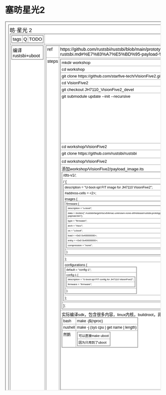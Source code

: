 # 塞昉星光2

<iframe srcdoc='
<!DOCTYPE html>
<html>
<head>
<style>
body { font-family: sans-serif; }
table, th, td { border: 1px solid #A0A0A0; border-collapse: collapse; padding: 3px; vertical-align: top; }
li { }
</style>
<title>export of TreeSheets file D:\tree_sheets_collects\进行中\async-summary\星光2_整理版本.cts</title>
<meta charset="UTF-8" />
</head>
<body>

  <table style="border-width: 2pt; font-size: 13pt;">
  <tr>
  <td style="background-color: #FFFFFF;">昉·星光 2
    <table style="border-width: 2pt; font-size: 12pt;">
    <tr>
    <td>
      <table style="border-width: 2pt; font-size: 11pt;">
      <tr>
      <td>tags
      </td>
      <td>Q
      </td>
      <td>TODO
      </td>
      </tr>
      </table>
    </td>
    <td>
    </td>
    </tr>
    <tr>
    <td>
      <table style="border-width: 2pt; font-size: 11pt;">
      <tr>
      <td>编译rustsbi+uboot
      </td>
      </tr>
      </table>
    </td>
    <td>
      <table style="border-width: 2pt; font-size: 11pt;">
      <tr>
      <td>ref
      </td>
      <td>https://github.com/rustsbi/rustsbi/blob/main/prototyper/docs/booting-in-visionfive2-using-uboot-and-rustsbi.md#%E7%83%A7%E5%BD%95-payload-%E9%95%9C%E5%83%8F
      </td>
      </tr>
      <tr>
      <td>steps
      </td>
      <td>
        <table style="border-width: 2pt; font-size: 10pt;">
        <tr>
        <td>mkdir workshop 
        </td>
        <td>
        </td>
        </tr>
        <tr>
        <td>cd workshop
        </td>
        <td>
        </td>
        </tr>
        <tr>
        <td>git clone https://github.com/starfive-tech/VisionFive2.git
        </td>
        <td>
        </td>
        </tr>
        <tr>
        <td>cd VisionFive2
        </td>
        <td>
        </td>
        </tr>
        <tr>
        <td>git checkout JH7110_VisionFive2_devel
        </td>
        <td>
        </td>
        </tr>
        <tr>
        <td>git submodule update --init --recursive
        </td>
        <td>
          <table style="border-width: 2pt; font-size: 9pt;">
          <tr>
          <td>这一步会卡住，因为里面有linux内核嗯很大
          </td>
          </tr>
          <tr>
          <td>建议看.gitmodules分别手动clone然后checkout到对应分支
          </td>
          </tr>
          <tr>
          <td>其中soft_3rdpart clone还会2次失败
          </td>
          </tr>
          <tr>
          <td>因为一个60MB的img-gpu-powervr-bin-1.1.5...无法downloading
          </td>
          </tr>
          <tr>
          <td>但目前没用到gpu，没遇到什么问题
          </td>
          </tr>
          </table>
        </td>
        </tr>
        <tr>
        <td>cd workshop/VisionFive2
        </td>
        <td>
        </td>
        </tr>
        <tr>
        <td>git clone https://github.com/rustsbi/rustsbi
        </td>
        <td>需要switch到v0.0.0-oscomp-2020的tag上
        </td>
        </tr>
        <tr>
        <td>cd workshop/VisionFive2
        </td>
        <td>
        </td>
        </tr>
        <tr>
        <td>添加workshop/VisionFive2/payload_image.its
          <table style="border-width: 2pt; font-size: 9pt;">
          <tr>
          <td>/dts-v1/;
          </td>
          </tr>
          <tr>
          <td>/ {
            <table style="border-width: 2pt; font-size: 8pt;">
            <tr>
            <td>description = "U-boot-spl FIT image for JH7110 VisionFive2";
            </td>
            </tr>
            <tr>
            <td>#address-cells = &lt;2&gt;;
            </td>
            </tr>
            <tr>
            <td>images {
              <table style="border-width: 2pt; font-size: 7pt;">
              <tr>
              <td>firmware {
                <table style="border-width: 2pt; font-size: 6pt;">
                <tr>
                <td>description = "u-boot";
                </td>
                </tr>
                <tr>
                <td>data = /incbin/("./rustsbi/target/riscv64imac-unknown-none-elf/release/rustsbi-prototyper-payload.bin");
                </td>
                </tr>
                <tr>
                <td>type = "firmware";
                </td>
                </tr>
                <tr>
                <td>arch = "riscv";
                </td>
                </tr>
                <tr>
                <td>os = "u-boot";
                </td>
                </tr>
                <tr>
                <td>load = &lt;0x0 0x40000000&gt;;
                </td>
                </tr>
                <tr>
                <td>entry = &lt;0x0 0x40000000&gt;;
                </td>
                </tr>
                <tr>
                <td>compression = "none";
                </td>
                </tr>
                </table>
              </td>
              </tr>
              <tr>
              <td>};
              </td>
              </tr>
              </table>
            </td>
            </tr>
            <tr>
            <td>};
            </td>
            </tr>
            <tr>
            <td>configurations {
              <table style="border-width: 2pt; font-size: 7pt;">
              <tr>
              <td>default = "config-1";
              </td>
              </tr>
              <tr>
              <td>config-1 {
                <table style="border-width: 2pt; font-size: 6pt;">
                <tr>
                <td>description = "U-boot-spl FIT config for JH7110 VisionFive2";
                </td>
                </tr>
                <tr>
                <td>firmware = "firmware";
                </td>
                </tr>
                </table>
              </td>
              </tr>
              <tr>
              <td>};
              </td>
              </tr>
              </table>
            </td>
            </tr>
            <tr>
            <td>};
            </td>
            </tr>
            </table>
          </td>
          </tr>
          <tr>
          <td>};
          </td>
          </tr>
          </table>
        </td>
        <td>
        </td>
        </tr>
        <tr>
        <td>实际编译sdk，包含很多内容，linux内核，buildroot，非常耗时
          <table style="border-width: 2pt; font-size: 9pt;">
          <tr>
          <td>bash
          </td>
          <td>make -j$(nproc)
          </td>
          </tr>
          <tr>
          <td>nushell
          </td>
          <td>make -j (sys cpu | get name | length)
          </td>
          </tr>
          <tr>
          <td>然鹅
          </td>
          <td>
            <table style="border-width: 2pt; font-size: 8pt;">
            <tr>
            <td>可以直接make uboot
            </td>
            </tr>
            <tr>
            <td>因为只用到了uboot
            </td>
            </tr>
            </table>
          </td>
          </tr>
          </table>
        </td>
        <td>
          <table style="border-width: 2pt; font-size: 9pt;">
          <tr>
          <td>开始报错
          </td>
          <td>
            <table style="border-width: 2pt; font-size: 8pt;">
            <tr>
            <td>/usr/bin/file么有
            </td>
            <td>
              <table style="border-width: 2pt; font-size: 7pt;">
              <tr>
              <td>我的nix的锅
              </td>
              </tr>
              <tr>
              <td>flake.nix添加file
              </td>
              </tr>
              <tr>
              <td>将对应的文件里的/usr/bin/file替换成了file
              </td>
              </tr>
              </table>
            </td>
            </tr>
            <tr>
            <td>没有bc
            </td>
            <td>在flake.nix里添加bc
            </td>
            </tr>
            <tr>
            <td>继续报错
            </td>
            <td>nix路线舍弃
            </td>
            </tr>
            </table>
          </td>
          </tr>
          <tr>
          <td>改用docker环境
          </td>
          <td>
            <table style="border-width: 2pt; font-size: 8pt;">
            <tr>
            <td style="font-weight: bold;">dockerfile见仓库
            </td>
            </tr>
            <tr>
            <td>一个bug
            </td>
            </tr>
            <tr>
            <td>https://github.com/starfive-tech/VisionFive2/issues/111
            </td>
            </tr>
            <tr>
            <td>没有后文，但对我没有影响
            </td>
            </tr>
            </table>
          </td>
          </tr>
          </table>
        </td>
        </tr>
        <tr>
        <td>实际编译rustsbi
          <table style="border-width: 2pt; font-size: 9pt;">
          <tr>
          <td>cd workshop/VisionFive2/rustsbi 
          </td>
          </tr>
          <tr>
          <td>cargo prototyper --payload ../work/u-boot/u-boot.bin --fdt ../work/u-boot/arch/riscv/dts/starfive_visionfive2.dtb 
          </td>
          </tr>
          </table>
        </td>
        <td>这部分nix下可以搞定
        </td>
        </tr>
        <tr>
        <td>实际生成img，用于烧录
          <table style="border-width: 2pt; font-size: 9pt;">
          <tr>
          <td>cd workshop/VisionFive2
          </td>
          </tr>
          <tr>
          <td>
            <table style="border-width: 2pt; font-size: 8pt;">
            <tr>
            <td>apt install u-boot-tools
            </td>
            </tr>
            </table>
          </td>
          </tr>
          <tr>
          <td>mkimage -f payload_image.its -A riscv -O u-boot -T firmware visionfive2_fw_payload.img
          </td>
          </tr>
          </table>
        </td>
        <td>这部分在docker内部编译
        </td>
        </tr>
        </table>
      </td>
      </tr>
      </table>
    </td>
    </tr>
    <tr>
    <td>
      <table style="border-width: 2pt; font-size: 11pt;">
      <tr>
      <td>硬件管脚图
      </td>
      </tr>
      <tr>
      <td>uart和gpio都用得到
      </td>
      </tr>
      </table>
    </td>
    <td>
      <table style="border-width: 2pt; font-size: 11pt;">
      <tr>
      <td>
      </td>
      </tr>
      </table>
    </td>
    </tr>
    <tr>
    <td>烧录
    </td>
    <td>
      <table style="border-width: 2pt; font-size: 11pt;">
      <tr>
      <td>
        <table style="border-width: 2pt; font-size: 10pt;">
        <tr>
        <td>鉴于直接修改的rustsbi经常就因为实现错误卡住没uboot什么事
        </td>
        </tr>
        <tr>
        <td>只能串口烧录
        </td>
        </tr>
        </table>
      </td>
      <td>
      </td>
      </tr>
      <tr>
      <td>
        <table style="border-width: 2pt; font-size: 10pt;">
        <tr>
        <td>烧录要用到的管脚
        </td>
        <td>
        </td>
        </tr>
        <tr>
        <td>直接参考
        </td>
        <td>https://doc.rvspace.org/VisionFive2/SDK_Quick_Start_Guide/VisionFive2_SDK_QSG/recovering_bootloader%20-%20vf2.html
        </td>
        </tr>
        <tr>
        <td>传输软件
        </td>
        <td>
          <table style="border-width: 2pt; font-size: 9pt;">
          <tr>
          <td>windows下使用tera
          </td>
          <td>
            <table style="border-width: 2pt; font-size: 8pt;">
            <tr>
            <td>https://github.com/TeraTermProject/teraterm/releases/tag/v5.4.0
            </td>
            </tr>
            <tr>
            <td>因为支持XMODEM传输
            </td>
            </tr>
            </table>
          </td>
          </tr>
          <tr>
          <td>需要设置波特率为
          </td>
          <td>115200
          </td>
          </tr>
          <tr>
          <td>然后每次选择
          </td>
          <td>文件-&gt;传输-&gt;XMODEM-&gt;发送
          </td>
          </tr>
          </table>
        </td>
        </tr>
        <tr>
        <td>拨码
        </td>
        <td>
        </td>
        </tr>
        <tr>
        <td>关键步骤
        </td>
        <td>
          <table style="border-width: 2pt; font-size: 9pt;">
          <tr>
          <td>插好对应的串口管脚
          </td>
          <td>
            <table style="border-width: 2pt; font-size: 8pt;">
            <tr>
            <td>买一个uart转usb的串口转换小设备即可
            </td>
            </tr>
            </table>
          </td>
          </tr>
          <tr>
          <td>下电
          </td>
          <td>
          </td>
          </tr>
          <tr>
          <td>先拨拨码，进入uart模式
          </td>
          <td>
            <table style="border-width: 2pt; font-size: 8pt;">
            <tr>
            <td>俩码都拨到上图对面
            </td>
            <td>拨码
            </td>
            </tr>
            </table>
          </td>
          </tr>
          <tr>
          <td>上电
          </td>
          <td>
            <table style="border-width: 2pt; font-size: 8pt;">
            <tr>
            <td>看到CCCC是正确的
            </td>
            </tr>
            <tr>
            <td>不然就是波特率设置错了
            </td>
            </tr>
            </table>
          </td>
          </tr>
          <tr>
          <td>烧录官方提供的
          </td>
          <td>
            <table style="border-width: 2pt; font-size: 8pt;">
            <tr>
            <td>jh7110-recovery-&lt;Version&gt;.bin
            </td>
            </tr>
            <tr>
            <td>
              <table style="border-width: 2pt; font-size: 7pt;">
              <tr>
              <td>地址
              </td>
              <td>https://github.com/starfive-tech/Tools/tree/master/recovery
              </td>
              </tr>
              </table>
            </td>
            </tr>
            </table>
          </td>
          </tr>
          <tr>
          <td>选2
          </td>
          <td>
          </td>
          </tr>
          <tr>
          <td>烧录刚才编译出的
          </td>
          <td>visionfive2_fw_payload.img
          </td>
          </tr>
          <tr>
          <td>下电
          </td>
          <td>
          </td>
          </tr>
          <tr>
          <td>拨码，回到flash模式
          </td>
          <td>
            <table style="border-width: 2pt; font-size: 8pt;">
            <tr>
            <td>上图就是
            </td>
            <td>拨码
            </td>
            </tr>
            </table>
          </td>
          </tr>
          <tr>
          <td>上电后应该有打印
          </td>
          <td>
          </td>
          </tr>
          </table>
        </td>
        </tr>
        </table>
      </td>
      <td>
      </td>
      </tr>
      </table>
    </td>
    </tr>
    <tr>
    <td>参考文档
    </td>
    <td>
      <table style="border-width: 2pt; font-size: 11pt;">
      <tr>
      <td>JH7110_Datasheet
      </td>
      <td>硬件特性，用处没有那么大
      </td>
      </tr>
      <tr>
      <td>JH7110_TRM_StarFive_Preliminary_V2
      </td>
      <td>一些硬件的编程手册，稍微有点用处
      </td>
      </tr>
      <tr>
      <td>https://doc-en.rvspace.org/JH7110/TRM/JH7110_TRM/sys_crg.html?hl=stg%2Capb
      </td>
      <td>在线版本的TRM手册，用处见后面
      </td>
      </tr>
      <tr>
      <td>sifive-interrupt-cookbook-v1p2.pdf
      </td>
      <td>
        <table style="border-width: 2pt; font-size: 10pt;">
        <tr>
        <td>中断书，有CLINT的细节
        </td>
        </tr>
        <tr>
        <td>Both the CLINT and CLIC integrate registers mtime and mtimecmp to configure timer interrupts,and msip to trigger software interrupts. Additionally, both the CLINT and the CLIC run at the core clock frequency.
        </td>
        </tr>
        <tr>
        <td>提到了CLINT跑在core clock frequency
        </td>
        </tr>
        <tr>
        <td>没有更多了
        </td>
        </tr>
        </table>
      </td>
      </tr>
      <tr>
      <td>https://five-embeddev.com/baremetal/timer/
      </td>
      <td>
        <table style="border-width: 2pt; font-size: 10pt;">
        <tr>
        <td>嵌入式timer讲解的blog
        </td>
        </tr>
        </table>
      </td>
      </tr>
      <tr>
      <td>https://github.com/riscvarchive/riscv-aclint/blob/main/riscv-aclint.adoc
      </td>
      <td>
        <table style="border-width: 2pt; font-size: 10pt;">
        <tr>
        <td>riscv-aclint的规范
        </td>
        </tr>
        </table>
      </td>
      </tr>
      <tr>
      <td>https://docs.u-boot.org/en/latest/board/starfive/visionfive2.html
      </td>
      <td>最有用的是u-boot的已有驱动和dts
      </td>
      </tr>
      </table>
    </td>
    </tr>
    <tr>
    <td>阶段1
      <table style="border-width: 2pt; font-size: 11pt;">
      <tr>
      <td>在rustsbi的
      </td>
      </tr>
      <tr>
      <td>
        <table style="border-width: 2pt; font-size: 10pt;">
        <tr>
        <td>boot hart
        </td>
        <td>就是
        </td>
        <td>hart 1
        </td>
        </tr>
        </table>
      </td>
      </tr>
      <tr>
      <td>启动embassy
      </td>
      </tr>
      </table>
    </td>
    <td>
      <table style="border-width: 2pt; font-size: 11pt;">
      <tr>
      <td>Q
      </td>
      <td>如何确定启动hart
      </td>
      </tr>
      <tr>
      <td>A
      </td>
      <td>
        <table style="border-width: 2pt; font-size: 10pt;">
        <tr>
        <td>代码内打印当前hart
        </td>
        <td>
        </td>
        </tr>
        <tr>
        <td>dts内有boot核的设置
        </td>
        <td>
          <table style="border-width: 2pt; font-size: 9pt;">
          <tr>
          <td>u-boot/arch/riscv/dts/starfive_visionfive2.dts
          </td>
          </tr>
          <tr>
          <td>boot-hart-id = &lt;1&gt;
          </td>
          </tr>
          </table>
        </td>
        </tr>
        </table>
      </td>
      </tr>
      <tr>
      <td>Q
      </td>
      <td>最小需要实现什么
      </td>
      </tr>
      <tr>
      <td>A
      </td>
      <td>embassy的timer抽象层
        <table style="border-width: 2pt; font-size: 10pt;">
        <tr>
        <td>参考
        </td>
        <td>
          <table style="border-width: 2pt; font-size: 9pt;">
          <tr>
          <td>embassy-rp/src/time_driver.rs
          </td>
          <td>
            <table style="border-width: 2pt; font-size: 8pt;">
            <tr>
            <td>这个实现就比较基本，方便参考
            </td>
            </tr>
            </table>
          </td>
          </tr>
          <tr>
          <td>esp-hal-embassy/src/time_driver.rs
          </td>
          <td>
            <table style="border-width: 2pt; font-size: 8pt;">
            <tr>
            <td>这个实现更加复杂
            </td>
            </tr>
            </table>
          </td>
          </tr>
          </table>
        </td>
        </tr>
        <tr>
        <td>实现
        </td>
        <td>
          <table style="border-width: 2pt; font-size: 9pt;">
          <tr>
          <td>ipi已经实现了基本的timer功能，可以直接使用
          </td>
          <td style="font-weight: bold;">rustsbi/ipi
          </td>
          </tr>
          <tr>
          <td>从platform可以获得ipi
          </td>
          <td>
          </td>
          </tr>
          <tr>
          <td>主要需要实现embassy_time_driver::Driver
            <table style="border-width: 2pt; font-size: 8pt;">
            <tr>
            <td>其中的
            </td>
            <td>now
            </td>
            </tr>
            <tr>
            <td>
            </td>
            <td>schedule_wake
            </td>
            </tr>
            </table>
          </td>
          <td>
          </td>
          </tr>
          <tr>
          <td>还需要注册一个time handler
            <table style="border-width: 2pt; font-size: 8pt;">
            <tr>
            <td>用于在每次触发硬件timer中断时
            </td>
            </tr>
            <tr>
            <td>填充embassy-timer使用的queue
            </td>
            </tr>
            <tr>
            <td>实现在prototyper/prototyper/src/sbi/trap/mod.rs
              <table style="border-width: 2pt; font-size: 7pt;">
              <tr>
              <td>Trap::Interrupt(Interrupt::MachineTimer
              </td>
              </tr>
              </table>
            </td>
            </tr>
            </table>
          </td>
          <td>
          </td>
          </tr>
          </table>
        </td>
        </tr>
        </table>
      </td>
      </tr>
      <tr>
      <td>Q
      </td>
      <td>FREQ的转换
      </td>
      </tr>
      <tr>
      <td>A
      </td>
      <td>
        <table style="border-width: 2pt; font-size: 10pt;">
        <tr>
        <td>embassy-time的feature定义embassy的ticks
        </td>
        </tr>
        <tr>
        <td>从ipi读出的timer是ticks
        </td>
        </tr>
        <tr>
        <td>但embassy需要的now()返回的是us
        </td>
        </tr>
        <tr>
        <td>所以需要根据几个ticks做转换
        </td>
        </tr>
        <tr>
        <td>embassy默认设置的ticks在TICK_HZ里
        </td>
        </tr>
        <tr>
        <td>实际的FREQ_RATIO = CLINT_FREQ_HZ / TICK_HZ
        </td>
        </tr>
        <tr>
        <td>然后根据读出的clint ticks * FREQ_RATIO就能得到us
        </td>
        </tr>
        </table>
      </td>
      </tr>
      <tr>
      <td>Q
      </td>
      <td>CLINT的FREQ是多少
      </td>
      </tr>
      <tr>
      <td>A
      </td>
      <td>
        <table style="border-width: 2pt; font-size: 10pt;">
        <tr>
        <td>没有找到具体的描述
        </td>
        </tr>
        <tr>
        <td>https://www.kernel.org/doc/Documentation/devicetree/bindings/timer/sifive%2Cclint.yaml
          <table style="border-width: 2pt; font-size: 9pt;">
          <tr>
          <td>提到timebase-frequency设置（在dts）
          </td>
          <td>
          </td>
          </tr>
          <tr>
          <td>使用的dts是starfive_visionfive2没有这个设置
          </td>
          <td>u-boot/arch/riscv/dts/starfive_visionfive2.dts
          </td>
          </tr>
          <tr>
          <td>但隔壁的dtsi里出现了配置是4m
          </td>
          <td>u-boot/arch/riscv/dts/jh7110-u-boot.dtsi
          </td>
          </tr>
          <tr>
          <td>延用，目前看起来可行
          </td>
          <td>
          </td>
          </tr>
          </table>
        </td>
        </tr>
        </table>
      </td>
      </tr>
      <tr>
      <td>Q
      </td>
      <td>CriticalSection需要实现
      </td>
      </tr>
      <tr>
      <td>A
      </td>
      <td>
        <table style="border-width: 2pt; font-size: 10pt;">
        <tr>
        <td>在直接使用embassy-executor的riscv+thread的feature的时候，会用到
        </td>
        </tr>
        <tr>
        <td>实现就是直接开关中断，比较直接
        </td>
        </tr>
        </table>
      </td>
      </tr>
      <tr>
      <td>Q
      </td>
      <td>
        <table style="border-width: 2pt; font-size: 10pt;">
        <tr>
        <td>目前timer实现使用Mutex来包装Queue
        </td>
        <td>
        </td>
        </tr>
        <tr>
        <td>而rp的实现里用了critical_section来包装
        </td>
        <td>
        </td>
        </tr>
        <tr>
        <td>没有细想，critical_section主要在开关中断
        </td>
        <td>
        </td>
        </tr>
        <tr>
        <td>但基本各种实现周围都加上了开关中断的逻辑
        </td>
        <td>或许可以直接包一层critical_section吧
        </td>
        </tr>
        </table>
      </td>
      </tr>
      </table>
    </td>
    </tr>
    <tr>
    <td>阶段2
      <table style="border-width: 2pt; font-size: 11pt;">
      <tr>
      <td>实现gpio驱动
      </td>
      </tr>
      </table>
    </td>
    <td>
      <table style="border-width: 2pt; font-size: 11pt;">
      <tr>
      <td>理由
      </td>
      <td>
        <table style="border-width: 2pt; font-size: 10pt;">
        <tr>
        <td>鉴于在启动第二个核的时候，
        </td>
        <td>
        </td>
        </tr>
        <tr>
        <td>第一个核进入uboot可能会接管uart
        </td>
        <td>这件事现在有不同的现象
          <table style="border-width: 2pt; font-size: 9pt;">
          <tr>
          <td>hart2启动embassy，hart1进入u-boot，只能看到hart1的打印
          </td>
          <td>
          </td>
          </tr>
          <tr>
          <td>hart0启动embassy，hart1进入u-boot，这俩的打印都能看见
          </td>
          <td>TODO
          </td>
          </tr>
          </table>
        </td>
        </tr>
        <tr>
        <td>使用gpio来点个灯来确定embassy在正常运行
        </td>
        <td>
        </td>
        </tr>
        </table>
      </td>
      </tr>
      <tr>
      <td>参考
      </td>
      <td>
        <table style="border-width: 2pt; font-size: 10pt;">
        <tr>
        <td>https://doc.rvspace.org/VisionFive2/40_Pin_GPIO_Header_UG/Shared/c_legal_notice_OP.html
        </td>
        <td>
          <table style="border-width: 2pt; font-size: 9pt;">
          <tr>
          <td>gpio相关文档
          </td>
          </tr>
          <tr>
          <td>至少给我提供了管脚图=_=
          </td>
          </tr>
          <tr>
          <td>其他没啥用，都是linux下使用`^
          </td>
          </tr>
          </table>
        </td>
        </tr>
        <tr>
        <td>https://doc-en.rvspace.org/JH7110/TRM/JH7110_TRM/sys_crg.html?hl=stg%2Capb
        </td>
        <td>在线版本的TRM手册
        </td>
        </tr>
        </table>
      </td>
      </tr>
      <tr>
      <td>实现
      </td>
      <td>
        <table style="border-width: 2pt; font-size: 10pt;">
        <tr>
        <td>
          <table style="border-width: 2pt; font-size: 9pt;">
          <tr>
          <td>上面的参考查询困难
          </td>
          </tr>
          <tr>
          <td>没有找到GPIO_DOEN的相关数据
          </td>
          </tr>
          <tr>
          <td>只有个代码参考在TRM里
          </td>
          </tr>
          </table>
        </td>
        <td>
        </td>
        </tr>
        <tr>
        <td>
          <table style="border-width: 2pt; font-size: 9pt;">
          <tr>
          <td>但在u-boot内有驱动
          </td>
          </tr>
          <tr>
          <td>有寄存器的准确定义
          </td>
          </tr>
          </table>
        </td>
        <td>
          <table style="border-width: 2pt; font-size: 9pt;">
          <tr>
          <td>gpio驱动实现
          </td>
          <td>drivers/gpio/starfive-gpio.c
          </td>
          </tr>
          <tr>
          <td>gpio的相关关键信息定义
          </td>
          <td>u-boot/arch/riscv/include/asm/arch-jh7110/gpio.h
          </td>
          </tr>
          </table>
        </td>
        </tr>
        <tr>
        <td>
          <table style="border-width: 2pt; font-size: 9pt;">
          <tr>
          <td>做了rust的最简单实现
          </td>
          </tr>
          <tr>
          <td>没有实现embassy里的异步流程
          </td>
          </tr>
          </table>
        </td>
        <td>
        </td>
        </tr>
        </table>
      </td>
      </tr>
      </table>
    </td>
    </tr>
    <tr>
    <td>阶段3
      <table style="border-width: 2pt; font-size: 11pt;">
      <tr>
      <td>在hart2上运行embassy
      </td>
      </tr>
      <tr>
      <td>hart1上运行u-boot
      </td>
      </tr>
      </table>
    </td>
    <td>
      <table style="border-width: 2pt; font-size: 11pt;">
      <tr>
      <td>一开始
      </td>
      <td>
        <table style="border-width: 2pt; font-size: 10pt;">
        <tr>
        <td>使用hsm进行同步
        </td>
        </tr>
        <tr>
        <td>预计hart2等待hart1 remote_hsm后开启embassy
        </td>
        </tr>
        </table>
      </td>
      </tr>
      <tr>
      <td>后来
      </td>
      <td>
        <table style="border-width: 2pt; font-size: 10pt;">
        <tr>
        <td>发现没有必要，在PLATFORM.ready()就做了某种程度上的同步
        </td>
        </tr>
        <tr>
        <td>因而直接在hart2上启动embassy没有遇到更多问题
        </td>
        </tr>
        <tr>
        <td>比实现gpio还要简单一些
        </td>
        </tr>
        </table>
      </td>
      </tr>
      <tr>
      <td>TODO
      </td>
      <td>
        <table style="border-width: 2pt; font-size: 10pt;">
        <tr>
        <td>hart2上跑的uart打印都看不见
        </td>
        </tr>
        <tr>
        <td>只能看到uboot的打印
        </td>
        </tr>
        <tr>
        <td>hart2上的embassy运行的task的呼吸灯正常运行
        </td>
        </tr>
        <tr>
        <td>但hart0的行为不一样，或许需要解释一下
        </td>
        </tr>
        </table>
      </td>
      </tr>
      </table>
    </td>
    </tr>
    <tr>
    <td>阶段4
      <table style="border-width: 2pt; font-size: 11pt;">
      <tr>
      <td>在hart0小核上运行embassy
      </td>
      </tr>
      <tr>
      <td>hart1上运行u-boot
      </td>
      </tr>
      </table>
    </td>
    <td>
      <table style="border-width: 2pt; font-size: 11pt;">
      <tr>
      <td>Q
      </td>
      <td>直接将current_hartid() 从2改到0发生了什么
      </td>
      </tr>
      <tr>
      <td>A
      </td>
      <td>
        <table style="border-width: 2pt; font-size: 10pt;">
        <tr>
        <td>程序卡在某个位置，后续没有任何事情发生
        </td>
        </tr>
        <tr>
        <td>没有panic
        </td>
        </tr>
        </table>
      </td>
      </tr>
      <tr>
      <td>Q
      </td>
      <td>如何在embassy里使用log的日志功能
      </td>
      </tr>
      <tr>
      <td>A
      </td>
      <td>
        <table style="border-width: 2pt; font-size: 10pt;">
        <tr>
        <td>开启embassy的log feature
        </td>
        <td>log
        </td>
        </tr>
        <tr>
        <td>由于log是项目中只允许一个全局的log::Log实现
        </td>
        <td>
        </td>
        </tr>
        <tr>
        <td>因而embassy也会使用当前rustsbi的log::Log实现
        </td>
        <td>
        </td>
        </tr>
        <tr>
        <td>在串口进行打印
        </td>
        <td>
        </td>
        </tr>
        </table>
      </td>
      </tr>
      <tr>
      <td>Q
      </td>
      <td>定位过程
      </td>
      </tr>
      <tr>
      <td>A
      </td>
      <td>
        <table style="border-width: 2pt; font-size: 10pt;">
        <tr>
        <td>通过加打印首先
        </td>
        <td>
        </td>
        </tr>
        <tr>
        <td>
          <table style="border-width: 2pt; font-size: 9pt;">
          <tr>
          <td>卡在了spawn操作,spawn没有返回
          </td>
          </tr>
          <tr>
          <td>spawn的task也会执行一次
          </td>
          </tr>
          <tr>
          <td>没有task:run()里的打印，因而task也没有实际进入
          </td>
          </tr>
          </table>
        </td>
        <td>
          <table style="border-width: 2pt; font-size: 9pt;">
          <tr>
          <td>executor.run(|spawner| {
            <table style="border-width: 2pt; font-size: 8pt;">
            <tr>
            <td>info!("in executor run");
            </td>
            </tr>
            <tr>
            <td>match spawner.spawn(run()) {
              <table style="border-width: 2pt; font-size: 7pt;">
              <tr>
              <td>Ok(_) =&gt; info!("spawn ok"),
              </td>
              </tr>
              <tr>
              <td>Err(e) =&gt; info!("spawn one err{}", e),
              </td>
              </tr>
              </table>
            </td>
            </tr>
            <tr>
            <td>}
            </td>
            </tr>
            </table>
          </td>
          </tr>
          <tr>
          <td>})
          </td>
          </tr>
          </table>
        </td>
        </tr>
        <tr>
        <td>
          <table style="border-width: 2pt; font-size: 9pt;">
          <tr>
          <td>清空了spawn里的操作，没有变化
          </td>
          </tr>
          <tr>
          <td>与spawn无关
          </td>
          </tr>
          <tr>
          <td>是run先初始化返回Token的过程有问题
          </td>
          </tr>
          </table>
        </td>
        <td>
        </td>
        </tr>
        <tr>
        <td>
          <table style="border-width: 2pt; font-size: 9pt;">
          <tr>
          <td>run这个task本身使用宏#[embassy_executor::task]标记
          </td>
          </tr>
          <tr>
          <td>cargo expand展开宏
          </td>
          </tr>
          <tr>
          <td>其中run会被pool_get._spawn_async_fn调用
          </td>
          </tr>
          <tr>
          <td>经过一串打印_spawn_async_fn-&gt;spawn_impl-&gt;AvailableTask::claim-&gt;task.raw.state.spawn-&gt;compare_exchange
          </td>
          </tr>
          <tr>
          <td>最后卡死在这里
          </td>
          </tr>
          </table>
        </td>
        <td>
        </td>
        </tr>
        </table>
      </td>
      </tr>
      <tr>
      <td>Q
      </td>
      <td>为什么会卡死在compare_exechange
      </td>
      </tr>
      <tr>
      <td>A
      </td>
      <td>
        <table style="border-width: 2pt; font-size: 10pt;">
        <tr>
        <td>异构参考
        </td>
        <td>
          <table style="border-width: 2pt; font-size: 9pt;">
          <tr>
          <td>https://cloud.tencent.com/developer/article/2386842
          </td>
          <td>
            <table style="border-width: 2pt; font-size: 8pt;">
            <tr>
            <td>这里是个更复杂的异构
            </td>
            <td>arm+riscv
            </td>
            </tr>
            <tr>
            <td>甚至不共享内存
            </td>
            <td>
            </td>
            </tr>
            <tr>
            <td>里面主要提到的是通信
            </td>
            <td>
              <table style="border-width: 2pt; font-size: 7pt;">
              <tr>
              <td>AMP+RPMsg
              </td>
              </tr>
              <tr>
              <td>linux和uboot都有相关实现
              </td>
              </tr>
              <tr>
              <td>rustsbi没到那个层级没有这方面支持
              </td>
              </tr>
              </table>
            </td>
            </tr>
            </table>
          </td>
          </tr>
          <tr>
          <td>0阶段引导
          </td>
          <td>
            <table style="border-width: 2pt; font-size: 8pt;">
            <tr>
            <td>零阶段引导程序.pdf
            </td>
            </tr>
            <tr>
            <td>RustSBI_零阶段引导程序.pdf
            </td>
            </tr>
            <tr>
            <td>https://github.com/rustsbi/bouffaloader?tab=readme-ov-file
            </td>
            </tr>
            <tr>
            <td>https://github.com/YuzukiHD/SyterKit
            </td>
            </tr>
            </table>
          </td>
          </tr>
          </table>
        </td>
        </tr>
        <tr>
        <td>riscv参考
        </td>
        <td>
          <table style="border-width: 2pt; font-size: 9pt;">
          <tr>
          <td>https://five-embeddev.com/riscv-priv-isa-manual/Priv-v1.12/machine.html
          </td>
          <td>
            <table style="border-width: 2pt; font-size: 8pt;">
            <tr>
            <td>一些riscv必要寄存器的讲解
            </td>
            </tr>
            </table>
          </td>
          </tr>
          <tr>
          <td>https://kaifu6821.gitbook.io/os-on-hifive-unmatched/boot-s7#ying-jian-bei-jing
          </td>
          <td>
            <table style="border-width: 2pt; font-size: 8pt;">
            <tr>
            <td>提到了S7
            </td>
            <td>
            </td>
            </tr>
            <tr>
            <td>fdt print /cpus；fdt list /cpus：查看设备信息，如图；可以看到cpu相关信息，大核和小核的架构不同，
              <table style="border-width: 2pt; font-size: 7pt;">
              <tr>
              <td style="font-weight: bold;">小核不支持页表，不支持浮点运算，且没有d-cache
              </td>
              </tr>
              </table>
            </td>
            <td>
            </td>
            </tr>
            <tr>
            <td style="font-weight: bold;">由于S74核只支持IMAC指令集，因此本项目中采用-march=rv64imac -mabi=lp64 -mcmodel=medany的组合
            </td>
            <td>
              <table style="border-width: 2pt; font-size: 7pt;">
              <tr>
              <td style="font-weight: bold;">I（Integer）：支持整数基本指令集
              </td>
              </tr>
              <tr>
              <td style="font-weight: bold;">M（Mul/Div）：支持整数乘除法
              </td>
              </tr>
              <tr>
              <td style="font-weight: bold;">A（Atomic）：说明理论上支持原子指令
              </td>
              </tr>
              <tr>
              <td style="font-weight: bold;">C（Compressed）：支持压缩指令
              </td>
              </tr>
              </table>
            </td>
            </tr>
            </table>
          </td>
          </tr>
          </table>
        </td>
        </tr>
        <tr>
        <td>关于A扩展
        </td>
        <td>
          <table style="border-width: 2pt; font-size: 9pt;">
          <tr>
          <td>
            <table style="border-width: 2pt; font-size: 8pt;">
            <tr>
            <td>Atomic::load/store 实际上生成的是 普通的 lw/sw 指令（不是 lr.w / sc.w），
            </td>
            </tr>
            <tr>
            <td>所以不依赖于 A 扩展，
            </td>
            </tr>
            <tr>
            <td>在所有基本支持 I 指令集的核上都能正常运行。
            </td>
            </tr>
            </table>
          </td>
          </tr>
          <tr>
          <td>
            <table style="border-width: 2pt; font-size: 8pt;">
            <tr>
            <td>compare_exchange / fetch_add / swap 等 需要“读-改-写”语义
            </td>
            </tr>
            <tr>
            <td>会使用lr.w/sc.w
            </td>
            </tr>
            <tr>
            <td>需要 A 扩展了。
            </td>
            </tr>
            </table>
          </td>
          </tr>
          <tr>
          <td>
            <table style="border-width: 2pt; font-size: 8pt;">
            <tr>
            <td>AtomicPtr 只有在执行涉及“读-改-写”语义的操作时才会依赖 A 扩展（也就是 LR/SC 指令）。
            </td>
            </tr>
            <tr>
            <td>方法
              <table style="border-width: 2pt; font-size: 7pt;">
              <tr>
              <td>load(Ordering)	
              </td>
              <td>❌ 否
              </td>
              </tr>
              <tr>
              <td>store(val, Ordering)	
              </td>
              <td>❌ 否
              </td>
              </tr>
              <tr>
              <td>swap(val, Ordering)	
              </td>
              <td>✅ 是（使用 lr/sc）
              </td>
              </tr>
              <tr>
              <td>compare_exchange(...)	
              </td>
              <td>✅ 是（使用 lr/sc）
              </td>
              </tr>
              <tr>
              <td>fetch_update(...)	
              </td>
              <td>✅ 是
              </td>
              </tr>
              </table>
            </td>
            </tr>
            </table>
          </td>
          </tr>
          </table>
        </td>
        </tr>
        <tr>
        <td>打印misa
        </td>
        <td>
          <table style="border-width: 2pt; font-size: 9pt;">
          <tr>
          <td>misa
          </td>
          <td>
            <table style="border-width: 2pt; font-size: 8pt;">
            <tr>
            <td>https://five-embeddev.com/riscv-priv-isa-manual/Priv-v1.12/machine.html
            </td>
            </tr>
            <tr>
            <td>3.1.1 Machine ISA Register misa
            </td>
            </tr>
            </table>
          </td>
          </tr>
          <tr>
          <td>hart 1 misa
          </td>
          <td>
            <table style="border-width: 2pt; font-size: 8pt;">
            <tr>
            <td>0x80...094112f
            </td>
            </tr>
            </table>
          </td>
          </tr>
          <tr>
          <td>hart 0 misa
          </td>
          <td>
            <table style="border-width: 2pt; font-size: 8pt;">
            <tr>
            <td>0x80...0901107
            </td>
            <td>
              <table style="border-width: 2pt; font-size: 7pt;">
              <tr>
              <td>相对上面，没了
              </td>
              </tr>
              <tr>
              <td>单精度，双精度浮点
              </td>
              </tr>
              <tr>
              <td>没了S态
              </td>
              </tr>
              </table>
            </td>
            </tr>
            </table>
          </td>
          </tr>
          </table>
        </td>
        </tr>
        <tr>
        <td>因而
        </td>
        <td>
          <table style="border-width: 2pt; font-size: 9pt;">
          <tr>
          <td>理论上hart 0支持A扩展
          </td>
          <td>
            <table style="border-width: 2pt; font-size: 8pt;">
            <tr>
            <td>支持IMAC
            </td>
            <td>
              <table style="border-width: 2pt; font-size: 7pt;">
              <tr>
              <td style="font-weight: bold;">I（Integer）：支持整数基本指令集
              </td>
              </tr>
              <tr>
              <td style="font-weight: bold;">M（Mul/Div）：支持整数乘除法
              </td>
              </tr>
              <tr>
              <td style="font-weight: bold;">A（Atomic）：说明理论上支持原子指令
              </td>
              </tr>
              <tr>
              <td style="font-weight: bold;">C（Compressed）：支持压缩指令
              </td>
              </tr>
              </table>
            </td>
            </tr>
            <tr>
            <td>不支持的是
            </td>
            <td>
              <table style="border-width: 2pt; font-size: 7pt;">
              <tr>
              <td>单精度浮点
              </td>
              </tr>
              <tr>
              <td>双精度浮点
              </td>
              </tr>
              <tr>
              <td>S态
              </td>
              </tr>
              </table>
            </td>
            </tr>
            </table>
          </td>
          </tr>
          <tr>
          <td>实际上在time_driver使用了Atomic64
          </td>
          <td>load/store可用
          </td>
          </tr>
          <tr>
          <td>
            <table style="border-width: 2pt; font-size: 8pt;">
            <tr>
            <td>经过asm直接验证
            </td>
            </tr>
            <tr>
            <td>使用lw/sw不会卡死
            </td>
            </tr>
            <tr>
            <td>使用lr.w和sc.w确实会卡死
            </td>
            </tr>
            </table>
          </td>
          <td>
          </td>
          </tr>
          <tr>
          <td>认为A扩展本身可能有问题
          </td>
          <td>
          </td>
          </tr>
          </table>
        </td>
        </tr>
        </table>
      </td>
      </tr>
      <tr>
      <td>Q
      </td>
      <td>embassy要如何修改
      </td>
      </tr>
      <tr>
      <td>A
      </td>
      <td>
        <table style="border-width: 2pt; font-size: 10pt;">
        <tr>
        <td>
          <table style="border-width: 2pt; font-size: 9pt;">
          <tr>
          <td>先实现了一个state的没有Atomic的版本
          </td>
          </tr>
          <tr>
          <td>发现没有必要
          </td>
          </tr>
          </table>
        </td>
        </tr>
        <tr>
        <td>embassy考虑了没有各种Atomic的情况，因而有多个版本的
          <table style="border-width: 2pt; font-size: 9pt;">
          <tr>
          <td>state
          </td>
          </tr>
          <tr>
          <td>run_queue
          </td>
          </tr>
          </table>
        </td>
        </tr>
        <tr>
        <td>
          <table style="border-width: 2pt; font-size: 9pt;">
          <tr>
          <td>但是根据target_has_atomic配置
          </td>
          </tr>
          <tr>
          <td>不想修改编译的情况下
          </td>
          </tr>
          <tr>
          <td>直接添加了一个feature用于强行使用state和run_queue的非atomic的版本
          </td>
          </tr>
          <tr>
          <td>使用的是critical_section的版本
          </td>
          </tr>
          </table>
        </td>
        </tr>
        <tr>
        <td>
          <table style="border-width: 2pt; font-size: 9pt;">
          <tr>
          <td>其中raw::executor也使用了AtomicPtr
          </td>
          </tr>
          <tr>
          <td>但只使用了load,store所以道理上不用修改
          </td>
          </tr>
          <tr>
          <td>也实际上没有使用target_has_atomic做区分
          </td>
          </tr>
          </table>
        </td>
        </tr>
        </table>
      </td>
      </tr>
      </table>
    </td>
    </tr>
    </table>
  </td>
  </tr>
  </table>
</body>
</html>
' width="100%" height="1200px"></iframe>

